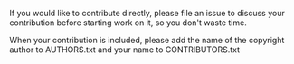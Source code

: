 If you would like to contribute directly, please file an issue to discuss your contribution before starting work on it, so you don't waste time.

When your contribution is included, please add the name of the copyright author to AUTHORS.txt and your name to CONTRIBUTORS.txt
